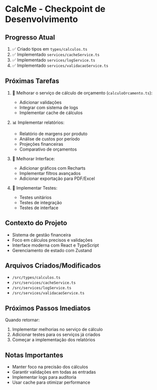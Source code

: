 # CalcMe - Checkpoint de Desenvolvimento

## Progresso Atual
1. ✅ Criado tipos em `types/calculos.ts`
2. ✅ Implementado `services/cacheService.ts`
3. ✅ Implementado `services/logService.ts`
4. ✅ Implementado `services/validacaoService.ts`

## Próximas Tarefas
1. 🔄 Melhorar o serviço de cálculo de orçamento (`calculoOrcamento.ts`):
   - Adicionar validações
   - Integrar com sistema de logs
   - Implementar cache de cálculos

2. 📊 Implementar relatórios:
   - Relatório de margens por produto
   - Análise de custos por período
   - Projeções financeiras
   - Comparativo de orçamentos

3. 🎨 Melhorar Interface:
   - Adicionar gráficos com Recharts
   - Implementar filtros avançados
   - Adicionar exportação para PDF/Excel

4. 🧪 Implementar Testes:
   - Testes unitários
   - Testes de integração
   - Testes de interface

## Contexto do Projeto
- Sistema de gestão financeira
- Foco em cálculos precisos e validações
- Interface moderna com React e TypeScript
- Gerenciamento de estado com Zustand

## Arquivos Criados/Modificados
- `/src/types/calculos.ts`
- `/src/services/cacheService.ts`
- `/src/services/logService.ts`
- `/src/services/validacaoService.ts`

## Próximos Passos Imediatos
Quando retornar:
1. Implementar melhorias no serviço de cálculo
2. Adicionar testes para os serviços já criados
3. Começar a implementação dos relatórios

## Notas Importantes
- Manter foco na precisão dos cálculos
- Garantir validações em todas as entradas
- Implementar logs para auditoria
- Usar cache para otimizar performance
